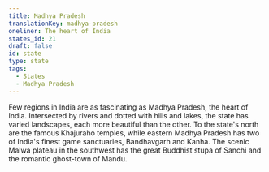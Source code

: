 ```yaml
---
title: Madhya Pradesh
translationKey: madhya-pradesh
oneliner: The heart of India
states_id: 21
draft: false
id: state
type: state
tags:
  - States
  - Madhya Pradesh
---
```

Few regions in India are as fascinating as Madhya Pradesh, the heart of India. Intersected by rivers and dotted with hills and lakes, the state has varied landscapes, each more beautiful than the other.     To the state's north are the famous Khajuraho temples, while eastern Madhya Pradesh has two of India's finest game sanctuaries, Bandhavgarh and Kanha. The scenic Malwa plateau in the southwest has the great Buddhist stupa of Sanchi and the romantic ghost-town of Mandu.  
